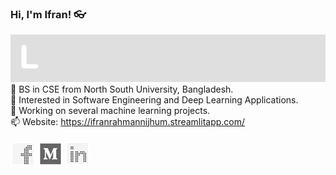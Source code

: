 ### Hi, I'm Ifran! 👓 
![Gif of learning](https://github.com/ifran-rahman/ifran-rahman/blob/master/images/learnign.gif)
🔭 BS in CSE from North South University, Bangladesh. <br/> 
🌱 Interested in Software Engineering and Deep Learning Applications. <br/> 
💙 Working on several machine learning projects. <br/> 
📫 Website:  https://ifranrahmannijhum.streamlitapp.com/ <br>
     <br>
  [![F](https://github.com/ifran-rahman/ifran-rahman/blob/master/images/Icon-40.png)](https://www.facebook.com/ifran.rahman.7/) [![M](https://github.com/ifran-rahman/ifran-rahman/blob/master/images/Icon-40%20(m).png)](https://ifranrahmannijhum-1215.medium.com/) [![L](https://github.com/ifran-rahman/ifran-rahman/blob/master/images/Icon-40%20(l).png)](https://www.linkedin.com/in/ifran-rahman-nijhum-1421b8179//)
